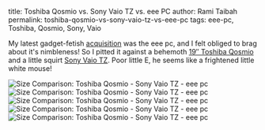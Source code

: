 title: Toshiba Qosmio vs. Sony Vaio TZ vs. eee PC
author: Rami Taibah 
permalink: toshiba-qosmio-vs-sony-vaio-tz-vs-eee-pc
tags: eee-pc, Toshiba, Qosmio, Sony, Vaio

My latest gadget-fetish [acquisition]({filename}/blog/2008-02-06-eee-pcfinally.markdown) was the eee pc, and I felt obliged to brag about it's nimbleness! So I pitted it against a behemoth [19″ Toshiba Qosmio](http://www.toshibadirect.com/td/b2c/ebtext.to?page=qosmio\_home) and a little squirt [Sony Vaio TZ](http://www.sonystyle.com/webapp/wcs/stores/servlet/CategoryDisplay?catalogId=10551&storeId=10151&langId=-1&categoryId=8198552921644507782&parentCategoryId=16154). Poor little E, he seems like a frightened little white mouse! 


![Size Comparison: Toshiba Qosmio - Sony Vaio TZ - eee pc]({filename}/images/eee-pc-vs-toshiba-qosmio-vs-sony-vaio-tz-1.jpg)
![Size Comparison: Toshiba Qosmio - Sony Vaio TZ - eee pc]({filename}/images/eee-pc-vs-toshiba-qosmio-vs-sony-vaio-tz-2.jpg)
![Size Comparison: Toshiba Qosmio - Sony Vaio TZ - eee pc]({filename}/images/eee-pc-vs-toshiba-qosmio-vs-sony-vaio-tz-3.jpg)
![Size Comparison: Toshiba Qosmio - Sony Vaio TZ - eee pc]({filename}/images/eee-pc-vs-toshiba-qosmio-vs-sony-vaio-tz-4.jpg)
![Size Comparison: Toshiba Qosmio - Sony Vaio TZ - eee pc]({filename}/images/eee-pc-vs-toshiba-qosmio-vs-sony-vaio-tz-5.jpg)
